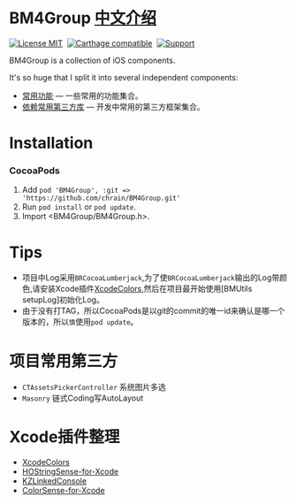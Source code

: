 BM4Group <a href="#中文介绍">中文介绍</a>
==============

[![License MIT](https://img.shields.io/badge/license-MIT-green.svg?style=flat)](https://raw.githubusercontent.com/ibireme/YYKit/master/LICENSE)&nbsp;
[![Carthage compatible](https://img.shields.io/badge/Carthage-compatible-4BC51D.svg?style=flat)](https://github.com/Carthage/Carthage)&nbsp;
[![Support](https://img.shields.io/badge/support-iOS%206%2B%20-blue.svg?style=flat)](https://www.apple.com/nl/ios/)&nbsp;


BM4Group is a collection of iOS components.

It's so huge that I split it into several independent components:

* [常用功能](https://github.com/chrain/BM4Group) — 一些常用的功能集合。
* [依赖常用第三方库](https://github.com/chrain/BM4Group) — 开发中常用的第三方框架集合。


Installation
==============

### CocoaPods

1. Add `pod 'BM4Group', :git => 'https://github.com/chrain/BM4Group.git'`
2. Run `pod install` or `pod update`.
3. Import \<BM4Group/BM4Group.h\>.


Tips
==============
* 项目中Log采用`BRCocoaLumberjack`,为了使`BRCocoaLumberjack`输出的Log带颜色,请安装Xcode插件[XcodeColors](https://github.com/robbiehanson/XcodeColors.git),然后在项目最开始使用[BMUtils setupLog]初始化Log。
* 由于没有打TAG，所以CocoaPods是以git的commit的唯一id来确认是哪一个版本的，所以`慎`使用`pod update`。



项目常用第三方
==============
* `CTAssetsPickerController` 系统图片多选
* `Masonry` 链式Coding写AutoLayout


Xcode插件整理
==============
* [XcodeColors](https://github.com/robbiehanson/XcodeColors.git)
* [HOStringSense-for-Xcode](https://github.com/holtwick/HOStringSense-for-Xcode.git)
* [KZLinkedConsole](https://github.com/krzysztofzablocki/KZLinkedConsole.git)
* [ColorSense-for-Xcode](https://github.com/omz/ColorSense-for-Xcode.git) 